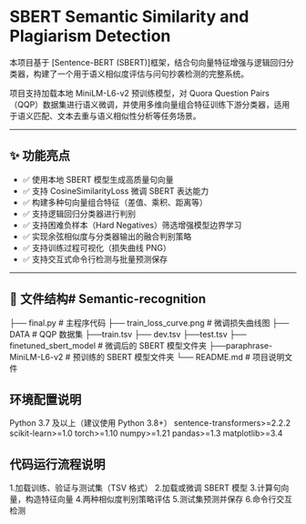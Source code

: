 # SBERT Semantic Similarity and Plagiarism Detection

本项目基于 [Sentence-BERT (SBERT)]框架，结合句向量特征增强与逻辑回归分类器，构建了一个用于语义相似度评估与问句抄袭检测的完整系统。

项目支持加载本地 MiniLM-L6-v2 预训练模型，对 Quora Question Pairs（QQP）数据集进行语义微调，并使用多维向量组合特征训练下游分类器，适用于语义匹配、文本去重与语义相似性分析等任务场景。

---

## ✨ 功能亮点

- ✅ 使用本地 SBERT 模型生成高质量句向量
- ✅ 支持 CosineSimilarityLoss 微调 SBERT 表达能力
- ✅ 构建多种句向量组合特征（差值、乘积、距离等）
- ✅ 支持逻辑回归分类器进行判别
- ✅ 支持困难负样本（Hard Negatives）筛选增强模型边界学习
- ✅ 实现余弦相似度与分类器输出的融合判别策略
- ✅ 支持训练过程可视化（损失曲线 PNG）
- ✅ 支持交互式命令行检测与批量预测保存

---

## 📁 文件结构# Semantic-recognition
├── final.py # 主程序代码
├── train_loss_curve.png # 微调损失曲线图
├── DATA # QQP 数据集
    ├──train.tsv 
    ├── dev.tsv 
    ├──test.tsv 
├── finetuned_sbert_model # 微调后的 SBERT 模型文件夹
├──paraphrase-MiniLM-L6-v2 # 预训练的 SBERT 模型文件夹
└── README.md # 项目说明文件

## 环境配置说明
Python 3.7 及以上（建议使用 Python 3.8+）
sentence-transformers>=2.2.2
scikit-learn>=1.0
torch>=1.10
numpy>=1.21
pandas>=1.3
matplotlib>=3.4

## 代码运行流程说明
1.加载训练、验证与测试集（TSV 格式）
2.加载或微调 SBERT 模型
3.计算句向量，构造特征向量
4.两种相似度判别策略评估
5.测试集预测并保存
6.命令行交互检测
